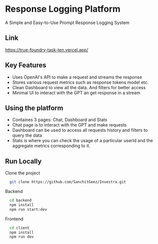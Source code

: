 
# Response Logging Platform

A Simple and Easy-to-Use Prompt Response Logging System 

## Link
https://true-foundry-task-ten.vercel.app/




## Key Features
* Uses OpenAI's API to make a request and streams the response
* Stores various request metrics such as response tokens model etc.
* Clean Dashboard to view all the data. And filters for better access
* Minimal UI to interact with the GPT an get response in a stream

## Using the platform
* Containes 3 pages: Chat, Dashboard and Stats
* Chat page is to interact with the GPT and make requests
* Dashboard can be used to access all requests history and filters to query the data
* Stats is where you can check the usage of a particular userId and the aggregate metrics corresponding to it.

## Run Locally
Clone the project

```bash
  git clone https://github.com/SanchitGeez/Investra.git
```
Backend

```bash
  cd backend
  npm install
  npm run start:dev
```
Frontend

```bash
  cd client
  npm install
  npm run dev
```


